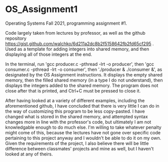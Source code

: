 # OS_Assignment1
Operating Systems Fall 2021, programming assignment #1.

Code largely taken from lectures by professor, as well as the github repository https://gist.github.com/walchko/6d211a2dc8b2f5158642fb2fd65cf295 .
Used as a template for adding integers into shared memory, and then displaying all of those integers at the end.

In the terminal, run 'gcc producer.c -pthread -lrt -o producer', then 'gcc consumer.c -pthread -lrt -o consumer', then './producer & ./consumer &', as designated by the OS Assignment instructions. It displays the empty shared memory, then the filled shared memory (in a type I do not understand), then displays the integers added to the shared memory. The program does not close after that is printed, and Ctrl+C must be pressed to close it.

After having looked at a variety of different examples, including the aforementioned github, I have concluded that there is very little I can do in the way of customizing this program to be less copy-pasted. I have changed what is stored in the shared memory, and attempted syntax changes more in line with the professor's code, but ultimately I am not knowledgable enough to do much else. I'm willing to take whatever penalty might come of this, because the lectures have not gone over specific code pertaining to this project anyway and I wouldn't be able to do it on my own. Given the requirements of the project, I also believe there will be little difference between classmates' projects and mine as well, but I haven't looked at any of theirs.